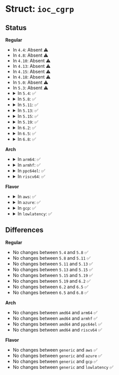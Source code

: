 # Struct: <code>ioc_cgrp</code>

## Status
<b>Regular</b>
<ul>
<li>
In <code>4.4</code>: Absent ⚠️
</li>
<li>
In <code>4.8</code>: Absent ⚠️
</li>
<li>
In <code>4.10</code>: Absent ⚠️
</li>
<li>
In <code>4.13</code>: Absent ⚠️
</li>
<li>
In <code>4.15</code>: Absent ⚠️
</li>
<li>
In <code>4.18</code>: Absent ⚠️
</li>
<li>
In <code>5.0</code>: Absent ⚠️
</li>
<li>
In <code>5.3</code>: Absent ⚠️
</li>
<li>
<details>
<summary>In <code>5.4</code>: ✅</summary>

```c
struct ioc_cgrp {
    struct blkcg_policy_data cpd;
    unsigned int dfl_weight;
};
```
</details>
</li>
<li>
<details>
<summary>In <code>5.8</code>: ✅</summary>

```c
struct ioc_cgrp {
    struct blkcg_policy_data cpd;
    unsigned int dfl_weight;
};
```
</details>
</li>
<li>
<details>
<summary>In <code>5.11</code>: ✅</summary>

```c
struct ioc_cgrp {
    struct blkcg_policy_data cpd;
    unsigned int dfl_weight;
};
```
</details>
</li>
<li>
<details>
<summary>In <code>5.13</code>: ✅</summary>

```c
struct ioc_cgrp {
    struct blkcg_policy_data cpd;
    unsigned int dfl_weight;
};
```
</details>
</li>
<li>
<details>
<summary>In <code>5.15</code>: ✅</summary>

```c
struct ioc_cgrp {
    struct blkcg_policy_data cpd;
    unsigned int dfl_weight;
};
```
</details>
</li>
<li>
<details>
<summary>In <code>5.19</code>: ✅</summary>

```c
struct ioc_cgrp {
    struct blkcg_policy_data cpd;
    unsigned int dfl_weight;
};
```
</details>
</li>
<li>
<details>
<summary>In <code>6.2</code>: ✅</summary>

```c
struct ioc_cgrp {
    struct blkcg_policy_data cpd;
    unsigned int dfl_weight;
};
```
</details>
</li>
<li>
<details>
<summary>In <code>6.5</code>: ✅</summary>

```c
struct ioc_cgrp {
    struct blkcg_policy_data cpd;
    unsigned int dfl_weight;
};
```
</details>
</li>
<li>
<details>
<summary>In <code>6.8</code>: ✅</summary>

```c
struct ioc_cgrp {
    struct blkcg_policy_data cpd;
    unsigned int dfl_weight;
};
```
</details>
</li>
</ul>
<b>Arch</b>
<ul>
<li>
<details>
<summary>In <code>arm64</code>: ✅</summary>

```c
struct ioc_cgrp {
    struct blkcg_policy_data cpd;
    unsigned int dfl_weight;
};
```
</details>
</li>
<li>
<details>
<summary>In <code>armhf</code>: ✅</summary>

```c
struct ioc_cgrp {
    struct blkcg_policy_data cpd;
    unsigned int dfl_weight;
};
```
</details>
</li>
<li>
<details>
<summary>In <code>ppc64el</code>: ✅</summary>

```c
struct ioc_cgrp {
    struct blkcg_policy_data cpd;
    unsigned int dfl_weight;
};
```
</details>
</li>
<li>
<details>
<summary>In <code>riscv64</code>: ✅</summary>

```c
struct ioc_cgrp {
    struct blkcg_policy_data cpd;
    unsigned int dfl_weight;
};
```
</details>
</li>
</ul>
<b>Flavor</b>
<ul>
<li>
<details>
<summary>In <code>aws</code>: ✅</summary>

```c
struct ioc_cgrp {
    struct blkcg_policy_data cpd;
    unsigned int dfl_weight;
};
```
</details>
</li>
<li>
<details>
<summary>In <code>azure</code>: ✅</summary>

```c
struct ioc_cgrp {
    struct blkcg_policy_data cpd;
    unsigned int dfl_weight;
};
```
</details>
</li>
<li>
<details>
<summary>In <code>gcp</code>: ✅</summary>

```c
struct ioc_cgrp {
    struct blkcg_policy_data cpd;
    unsigned int dfl_weight;
};
```
</details>
</li>
<li>
<details>
<summary>In <code>lowlatency</code>: ✅</summary>

```c
struct ioc_cgrp {
    struct blkcg_policy_data cpd;
    unsigned int dfl_weight;
};
```
</details>
</li>
</ul>

## Differences
<b>Regular</b>
<ul>
<li>
No changes between <code>5.4</code> and <code>5.8</code> ✅
</li>
<li>
No changes between <code>5.8</code> and <code>5.11</code> ✅
</li>
<li>
No changes between <code>5.11</code> and <code>5.13</code> ✅
</li>
<li>
No changes between <code>5.13</code> and <code>5.15</code> ✅
</li>
<li>
No changes between <code>5.15</code> and <code>5.19</code> ✅
</li>
<li>
No changes between <code>5.19</code> and <code>6.2</code> ✅
</li>
<li>
No changes between <code>6.2</code> and <code>6.5</code> ✅
</li>
<li>
No changes between <code>6.5</code> and <code>6.8</code> ✅
</li>
</ul>
<b>Arch</b>
<ul>
<li>
No changes between <code>amd64</code> and <code>arm64</code> ✅
</li>
<li>
No changes between <code>amd64</code> and <code>armhf</code> ✅
</li>
<li>
No changes between <code>amd64</code> and <code>ppc64el</code> ✅
</li>
<li>
No changes between <code>amd64</code> and <code>riscv64</code> ✅
</li>
</ul>
<b>Flavor</b>
<ul>
<li>
No changes between <code>generic</code> and <code>aws</code> ✅
</li>
<li>
No changes between <code>generic</code> and <code>azure</code> ✅
</li>
<li>
No changes between <code>generic</code> and <code>gcp</code> ✅
</li>
<li>
No changes between <code>generic</code> and <code>lowlatency</code> ✅
</li>
</ul>
